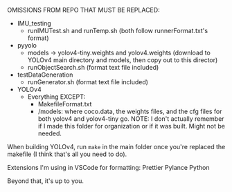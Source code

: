 OMISSIONS FROM REPO THAT MUST BE REPLACED:

-   IMU_testing
    -   runIMUTest.sh and runTemp.sh (both follow runnerFormat.txt's format)
-   pyyolo
    -   models -> yolov4-tiny.weights and yolov4.weights
        (download to YOLOv4 main directory and models, then copy out to this director)
    -   runObjectSearch.sh (format text file included)
-   testDataGeneration
    -   runGenerator.sh (format text file included)
-   YOLOv4
    -   Everything EXCEPT:
        -   MakefileFormat.txt
        -   /models: where coco.data, the weights files, and the cfg files for both yolov4 and yolov4-tiny go.
            NOTE: I don't actually remember if I made this folder for organization or if it was built. Might not be needed.

When building YOLOv4, run `make` in the main folder once you're replaced the makefile (I think that's all you need to do).

Extensions I'm using in VSCode for formatting:
Prettier
Pylance
Python

Beyond that, it's up to you.